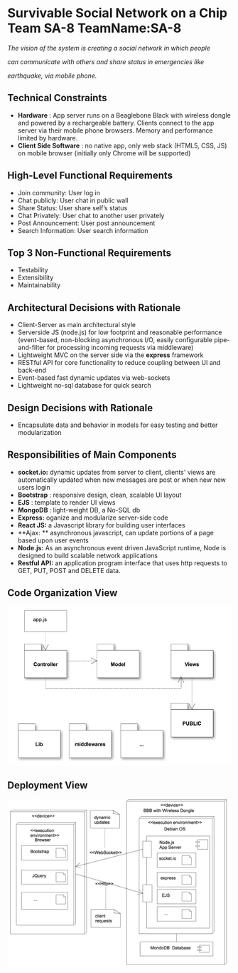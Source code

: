 # Survivable Social Network on a Chip        Team SA-8 TeamName:SA-8

_The vision of the system is creating a social network in which people_

_can communicate with others and share status in emergencies like_

_earthquake, via mobile phone._

## Technical Constraints
- **Hardware** : App server runs on a Beaglebone Black with wireless dongle and powered by a rechargeable battery. Clients connect to the app server via their mobile phone browsers. Memory and performance limited by hardware.
- **Client Side Software** : no native app, only web stack (HTML5, CSS, JS) on mobile browser (initially only Chrome will be supported)

## High-Level Functional Requirements

- Join community: User log in
- Chat publicly: User chat in public wall
- Share Status: User share self’s status
- Chat Privately: User chat to another user privately
- Post Announcement: User post announcement
- Search Information: User search information

## Top 3 Non-Functional Requirements

- Testability
- Extensibility
- Maintainability

## Architectural Decisions with Rationale

- Client-Server as main architectural style
- Serverside JS (node.js) for low footprint and reasonable performance (event-based, non-blocking asynchronous I/O, easily configurable pipe-and-filter for processing incoming requests via middleware)
- Lightweight MVC on the server side via the **express** framework
- RESTful API for core functionality to reduce coupling between UI and back-end
- Event-based fast dynamic updates via web-sockets
- Lightweight no-sql database  for quick search

## Design Decisions with Rationale

- Encapsulate data and behavior in models for easy testing and better modularization

## Responsibilities of Main Components

- **socket.io:** dynamic updates from server to client, clients&#39; views are automatically updated when new messages are post or when new new users login
- **Bootstrap** : responsive design, clean, scalable UI layout
- **EJS** : template to render UI views
- **MongoDB** : light-weight DB, a No-SQL db
- **Express:** oganize and modularize server-side code
- **React JS:** a Javascript library for building user interfaces
- **Ajax:  ** asynchronous javascript, can update portions of a page based upon user events
- **Node.js:** As an asynchronous event driven JavaScript runtime, Node is designed to build scalable network applications
- **Restful API:** an application program interface that uses http requests to GET, PUT, POST and DELETE data.


## Code Organization View
![Aaron Swartz](https://raw.githubusercontent.com/edian/pics/master/classdiagram.png)

## Deployment View
![Aaron Swartz](https://raw.githubusercontent.com/edian/pics/master/Deployment%20View.png)
